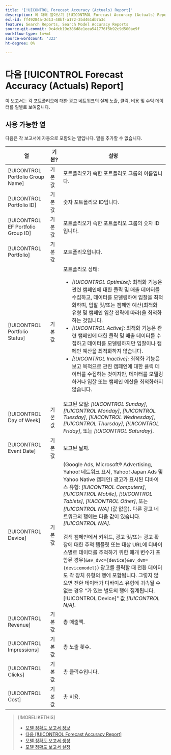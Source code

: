 ```yaml
---
title: '[!UICONTROL Forecast Accuracy (Actuals) Report]'
description: 에 대해 알아보기 [!UICONTROL Forecast Accuracy (Actuals) Report], 데이터 열 포함.
exl-id: ff49284a-2d13-48bf-a172-3bd461db7a3c
feature: Search Reports, Search Model Accuracy Reports
source-git-commit: 9c4dcb19e386d8e1eea541776f5b92c9d500ae9f
workflow-type: tm+mt
source-wordcount: '323'
ht-degree: 0%

---
```


# 다음 [!UICONTROL Forecast Accuracy (Actuals) Report]

이 보고서는 각 포트폴리오에 대한 광고 네트워크의 실제 노출, 클릭, 비용 및 수익 데이터를 일별로 보여줍니다.

## 사용 가능한 열

다음은 각 보고서에 자동으로 포함되는 열입니다. 열을 추가할 수 없습니다.

| 열 | 기본? | 설명 |
|----|----|----|
| [!UICONTROL Portfolio Group Name] | 기본값 | 포트폴리오가 속한 포트폴리오 그룹의 이름입니다. |
| [!UICONTROL Portfolio ID] | 기본값 | 숫자 포트폴리오 ID입니다. |
| [!UICONTROL EF Portfolio Group ID] | 기본값 | 포트폴리오가 속한 포트폴리오 그룹의 숫자 ID입니다. |
| [!UICONTROL Portfolio] | 기본값 | 포트폴리오입니다. |
| [!UICONTROL Portfolio Status] | 기본값 | 포트폴리오 상태:<ul><li><i>[!UICONTROL Optimize]:</i> 최적화 기능은 관련 캠페인에 대한 클릭 및 매출 데이터를 수집하고, 데이터를 모델링하여 입찰을 최적화하며, 입찰 및/또는 캠페인 예산(최적화 유형 및 캠페인 입찰 전략에 따라)을 최적화하는 것입니다.</li><li><i>[!UICONTROL Active]:</i> 최적화 기능은 관련 캠페인에 대한 클릭 및 매출 데이터를 수집하고 데이터를 모델링하지만 입찰이나 캠페인 예산을 최적화하지 않습니다.</li><li><i>[!UICONTROL Inactive]:</i> 최적화 기능은 보고 목적으로 관련 캠페인에 대한 클릭 데이터를 수집하는 것이지만, 데이터를 모델링하거나 입찰 또는 캠페인 예산을 최적화하지 않습니다. |
| [!UICONTROL Day of Week] | 기본값 | 보고된 요일: <i>[!UICONTROL Sunday]</i>, <i>[!UICONTROL Monday]</i>, <i>[!UICONTROL Tuesday]</i>, <i>[!UICONTROL Wednesday]</i>, <i>[!UICONTROL Thursday]</i>, <i>[!UICONTROL Friday]</i>, 또는 <i>[!UICONTROL Saturday]</i>. |
| [!UICONTROL Event Date] | 기본값 | 보고된 날짜. |
| [!UICONTROL Device] | 기본값 | (Google Ads, Microsoft® Advertising, Yahoo! 네트워크 표시, Yahoo! Japan Ads 및 Yahoo Native 캠페인) 광고가 표시된 디바이스 유형: <i>[!UICONTROL Computers]</i>, <i>[!UICONTROL Mobile]</i>, <i>[!UICONTROL Tablets]</i>, <i>[!UICONTROL Other]</i>, 또는 <i>[!UICONTROL N/A]</i> (값 없음). 다른 광고 네트워크의 행에는 다음 값이 있습니다. <i>[!UICONTROL N/A]</i>.<br><br>검색 캠페인에서 키워드, 광고 및/또는 광고 확장에 대한 추적 템플릿 또는 대상 URL에 디바이스별로 데이터를 추적하기 위한 매개 변수가 포함된 경우(<code>&amp;ev_dvc={device}&amp;ev_dvm={devicemodel}</code>) 광고를 클릭할 때 전환 데이터도 각 장치 유형의 행에 포함됩니다. 그렇지 않으면 전환 데이터가 디바이스 유형에 귀속될 수 없는 경우 &quot;가 있는 별도의 행에 집계됩니다.[!UICONTROL Device]&quot; 값 <i>[!UICONTROL N/A]</i>. |
| [!UICONTROL Revenue] | 기본값 | 총 매출액. |
| [!UICONTROL Impressions] | 기본값 | 총 노출 횟수. |
| [!UICONTROL Clicks] | 기본값 | 총 클릭수입니다. |
| [!UICONTROL Cost] | 기본값 | 총 비용. |

<table style="table-layout:auto">

>[!MORELIKETHIS]
>
>* [모델 정확도 보고서 정보](/help/search-social-commerce/reports/management/model-accuracy/model-accuracy-report-about.md)
>* [다음 [!UICONTROL Forecast Accuracy Report]](forecast-accuracy-report.md)
>* [모델 정확도 보고서 생성](model-accuracy-report-generate.md)
>* [모델 정확도 보고서 설정](/help/search-social-commerce/reports/management/model-accuracy/model-accuracy-report-settings.md)
